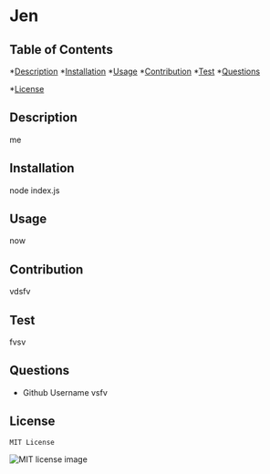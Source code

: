 # Jen
  
  ## Table of Contents
  *[Description](#description)
  *[Installation](#installation)
  *[Usage](#usage)
  *[Contribution](#contribution)
  *[Test](#test)
  *[Questions](#questions)

  
*[License](#license)


  ## Description
  me
  ## Installation
  node index.js
  ## Usage
  now
  ## Contribution
  vdsfv
  ## Test
  fvsv
  ## Questions
  * Github Username vsfv

  ## License
    MIT License

  ![MIT license image](https://img.shields.io/badge/License-MIT-9cf.svg)
